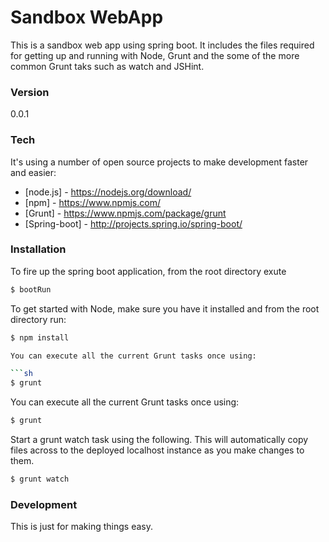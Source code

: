 # Sandbox WebApp

This is a sandbox web app using spring boot. It includes the files required for getting up and running with Node, Grunt and the some of the more common Grunt taks such as watch and JSHint.

### Version
0.0.1

### Tech

It's using a number of open source projects to make development faster and easier:
* [node.js] - https://nodejs.org/download/
* [npm] - https://www.npmjs.com/
* [Grunt] - https://www.npmjs.com/package/grunt
* [Spring-boot] - http://projects.spring.io/spring-boot/

### Installation

To fire up the spring boot application, from the root directory exute

```sh
$ bootRun
```

To get started with Node, make sure you have it installed and from the root directory run:

```sh
$ npm install

You can execute all the current Grunt tasks once using:

```sh
$ grunt
```
You can execute all the current Grunt tasks once using:

```sh
$ grunt
```

Start a grunt watch task using the following. This will automatically copy files across to the deployed localhost instance as you make changes to them.

```sh
$ grunt watch
```

### Development

This is just for making things easy.